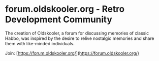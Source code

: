 # forum.oldskooler.org - Retro Development Community
The creation of Oldskooler, a forum for discussing memories of classic Habbo, was inspired by the desire to relive nostalgic memories and share them with like-minded individuals.

Join: [https://forum.oldskooler.org/](https://forum.oldskooler.org/)

